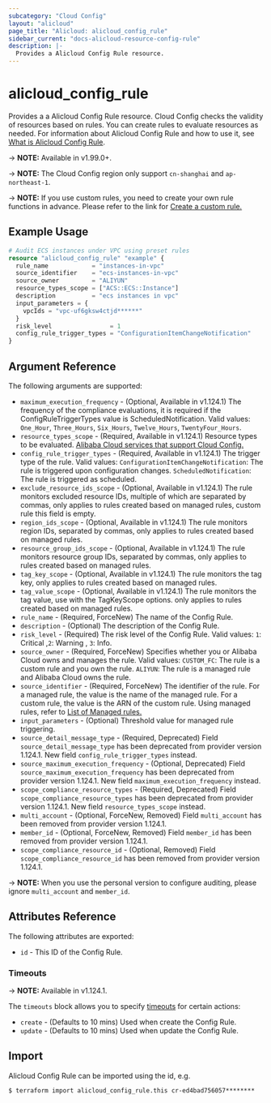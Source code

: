 ```yaml
---
subcategory: "Cloud Config"
layout: "alicloud"
page_title: "Alicloud: alicloud_config_rule"
sidebar_current: "docs-alicloud-resource-config-rule"
description: |-
  Provides a Alicloud Config Rule resource.
---
```


# alicloud\_config\_rule

Provides a a Alicloud Config Rule resource. Cloud Config checks the validity of resources based on rules. You can create rules to evaluate resources as needed.
For information about Alicloud Config Rule and how to use it, see [What is Alicloud Config Rule](https://www.alibabacloud.com/help/en/doc-detail/127388.htm).

-> **NOTE:** Available in v1.99.0+.

-> **NOTE:** The Cloud Config region only support `cn-shanghai` and `ap-northeast-1`.

-> **NOTE:** If you use custom rules, you need to create your own rule functions in advance. Please refer to the link for [Create a custom rule.](https://www.alibabacloud.com/help/en/doc-detail/127405.htm)

## Example Usage

```terraform
# Audit ECS instances under VPC using preset rules
resource "alicloud_config_rule" "example" {
  rule_name            = "instances-in-vpc"
  source_identifier    = "ecs-instances-in-vpc"
  source_owner         = "ALIYUN"
  resource_types_scope = ["ACS::ECS::Instance"]
  description          = "ecs instances in vpc"
  input_parameters = {
    vpcIds = "vpc-uf6gksw4ctjd******"
  }
  risk_level                = 1
  config_rule_trigger_types = "ConfigurationItemChangeNotification"
}

```
## Argument Reference

The following arguments are supported:

* `maximum_execution_frequency` - (Optional, Available in v1.124.1) The frequency of the compliance evaluations, it is required if the ConfigRuleTriggerTypes value is ScheduledNotification. Valid values: `One_Hour`, `Three_Hours`, `Six_Hours`, `Twelve_Hours`, `TwentyFour_Hours`.
* `resource_types_scope` - (Required, Available in v1.124.1) Resource types to be evaluated. [Alibaba Cloud services that support Cloud Config.](https://www.alibabacloud.com/help/en/doc-detail/127411.htm)
* `config_rule_trigger_types` - (Required, Available in v1.124.1) The trigger type of the rule. Valid values: `ConfigurationItemChangeNotification`: The rule is triggered upon configuration changes. `ScheduledNotification`: The rule is triggered as scheduled.
* `exclude_resource_ids_scope` - (Optional, Available in v1.124.1) The rule monitors excluded resource IDs, multiple of which are separated by commas, only applies to rules created based on managed rules, custom rule this field is empty.
* `region_ids_scope` - (Optional, Available in v1.124.1) The rule monitors region IDs, separated by commas, only applies to rules created based on managed rules.
* `resource_group_ids_scope` - (Optional, Available in v1.124.1) The rule monitors resource group IDs, separated by commas, only applies to rules created based on managed rules.
* `tag_key_scope` - (Optional, Available in v1.124.1) The rule monitors the tag key, only applies to rules created based on managed rules.
* `tag_value_scope` - (Optional, Available in v1.124.1) The rule monitors the tag value, use with the TagKeyScope options. only applies to rules created based on managed rules.
* `rule_name` - (Required, ForceNew) The name of the Config Rule. 
* `description` - (Optional) The description of the Config Rule.
* `risk_level` - (Required) The risk level of the Config Rule. Valid values: `1`: Critical ,`2`: Warning , `3`: Info.
* `source_owner` - (Required, ForceNew) Specifies whether you or Alibaba Cloud owns and manages the rule. Valid values: `CUSTOM_FC`: The rule is a custom rule and you own the rule. `ALIYUN`: The rule is a managed rule and Alibaba Cloud owns the rule.
* `source_identifier` - (Required, ForceNew) The identifier of the rule. For a managed rule, the value is the name of the managed rule. For a custom rule, the value is the ARN of the custom rule. Using managed rules, refer to [List of Managed rules.](https://www.alibabacloud.com/help/en/doc-detail/127404.htm)
* `input_parameters` - (Optional) Threshold value for managed rule triggering. 
* `source_detail_message_type` - (Required, Deprecated) Field `source_detail_message_type` has been deprecated from provider version 1.124.1. New field `config_rule_trigger_types` instead.
* `source_maximum_execution_frequency` - (Optional, Deprecated) Field `source_maximum_execution_frequency` has been deprecated from provider version 1.124.1. New field `maximum_execution_frequency` instead.
* `scope_compliance_resource_types` - (Required, Deprecated) Field `scope_compliance_resource_types` has been deprecated from provider version 1.124.1. New field `resource_types_scope` instead.
* `multi_account` - (Optional, ForceNew, Removed) Field `multi_account` has been removed from provider version 1.124.1. 
* `member_id` - (Optional, ForceNew, Removed) Field `member_id` has been removed from provider version 1.124.1. 
* `scope_compliance_resource_id` - (Optional, Removed) Field `scope_compliance_resource_id` has been removed from provider version 1.124.1. 

-> **NOTE:** When you use the personal version to configure auditing, please ignore `multi_account` and `member_id`.

## Attributes Reference

The following attributes are exported:

* `id` - This ID of the Config Rule.  

### Timeouts

-> **NOTE:** Available in v1.124.1.

The `timeouts` block allows you to specify [timeouts](https://www.terraform.io/docs/configuration-0-11/resources.html#timeouts) for certain actions:

* `create` - (Defaults to 10 mins) Used when create the Config Rule.
* `update` - (Defaults to 10 mins) Used when update the Config Rule.

## Import

Alicloud Config Rule can be imported using the id, e.g.

```
$ terraform import alicloud_config_rule.this cr-ed4bad756057********
```
